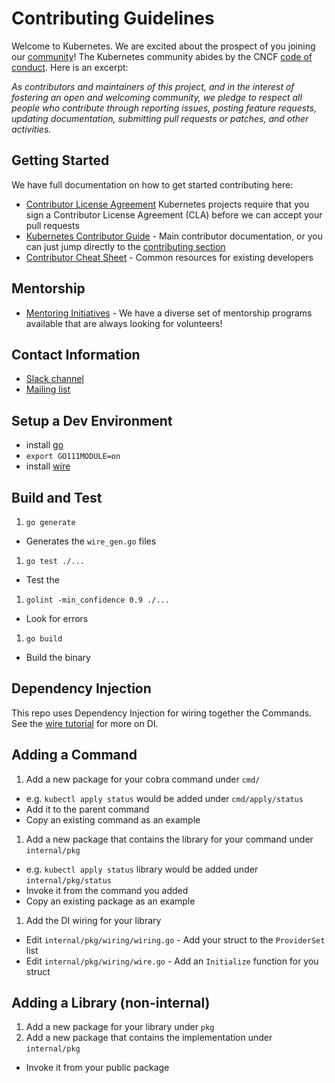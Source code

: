 # Contributing Guidelines

Welcome to Kubernetes. We are excited about the prospect of you joining our [community](https://git.k8s.io/community)! The Kubernetes community abides by the CNCF [code of conduct](code-of-conduct.md). Here is an excerpt:

_As contributors and maintainers of this project, and in the interest of fostering an open and welcoming community, we pledge to respect all people who contribute through reporting issues, posting feature requests, updating documentation, submitting pull requests or patches, and other activities._

## Getting Started

We have full documentation on how to get started contributing here:

<!---
If your repo has certain guidelines for contribution, put them here ahead of the general k8s resources
-->

- [Contributor License Agreement](https://git.k8s.io/community/CLA.md) Kubernetes projects require that you sign a Contributor License Agreement (CLA) before we can accept your pull requests
- [Kubernetes Contributor Guide](https://git.k8s.io/community/contributors/guide) - Main contributor documentation, or you can just jump directly to the [contributing section](https://git.k8s.io/community/contributors/guide#contributing)
- [Contributor Cheat Sheet](https://git.k8s.io/community/contributors/guide/contributor-cheatsheet.md) - Common resources for existing developers

## Mentorship

- [Mentoring Initiatives](https://git.k8s.io/community/mentoring) - We have a diverse set of mentorship programs available that are always looking for volunteers!

## Contact Information

- [Slack channel](https://kubernetes.slack.com/messages/sig-cli)
- [Mailing list](https://groups.google.com/forum/#!forum/kubernetes-sig-cli)

## Setup a Dev Environment

- install [go](https://golang.org/doc/install)
- `export GO111MODULE=on`
- install [wire](https://github.com/google/wire/)

## Build and Test

1. `go generate`
  - Generates the `wire_gen.go` files
1. `go test ./...`
  - Test the
1. `golint -min_confidence 0.9 ./...`
  - Look for errors
1. `go build`
  - Build the binary

## Dependency Injection

This repo uses Dependency Injection for wiring together the Commands.  See the
[wire tutorial](https://github.com/google/wire/tree/master/_tutorial) for more on DI.

## Adding a Command

1. Add a new package for your cobra command under `cmd/`
  - e.g. `kubectl apply status` would be added under `cmd/apply/status`
  - Add it to the parent command
  - Copy an existing command as an example
1. Add a new package that contains the library for your command under `internal/pkg`
  - e.g. `kubectl apply status` library would be added under `internal/pkg/status`
  - Invoke it from the command you added
  - Copy an existing package as an example
1. Add the DI wiring for your library
  - Edit `internal/pkg/wiring/wiring.go` - Add your struct to the `ProviderSet` list
  - Edit `internal/pkg/wiring/wire.go` - Add an `Initialize` function for you struct

## Adding a Library (non-internal)

1. Add a new package for your library under `pkg`
1. Add a new package that contains the implementation under `internal/pkg`
  - Invoke it from your public package
